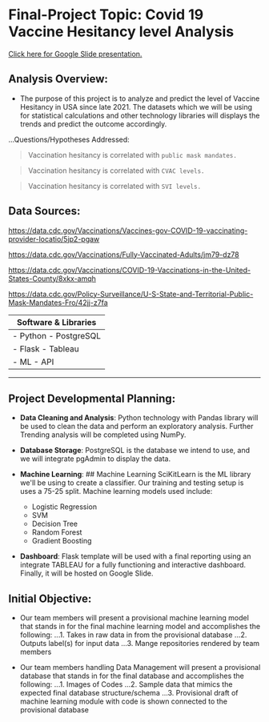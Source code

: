 # Final-Project Topic: Covid 19 Vaccine Hesitancy level Analysis

[Click here for Google Slide presentation.](https://docs.google.com/presentation/d/1D6xlwcnExiZ4DOyUKpyyipajtg6ABQZLEv09FY3mhTE/edit?usp=sharing)

## Analysis Overview:
- The purpose of this project is to analyze and predict the level of Vaccine Hesitancy in USA  since late 2021. The datasets which we will be using for statistical calculations and other technology libraries will displays the trends and predict the outcome accordingly.

...Questions/Hypotheses Addressed:

> Vaccination hesitancy is correlated with `public mask mandates.`

> Vaccination hesitancy is correlated with `CVAC levels.`

> Vaccination hesitancy is correlated with `SVI levels.`

 
## Data Sources:

https://data.cdc.gov/Vaccinations/Vaccines-gov-COVID-19-vaccinating-provider-locatio/5jp2-pgaw

https://data.cdc.gov/Vaccinations/Fully-Vaccinated-Adults/jm79-dz78

https://data.cdc.gov/Vaccinations/COVID-19-Vaccinations-in-the-United-States-County/8xkx-amqh

https://data.cdc.gov/Policy-Surveillance/U-S-State-and-Territorial-Public-Mask-Mandates-Fro/42jj-z7fa

| **Software & Libraries**|
| --- |
| - Python     - PostgreSQL |
| - Flask      - Tableau |
| - ML         - API |

***

## Project Developmental Planning:

- **Data Cleaning and Analysis**: Python technology with Pandas library will be used to clean the data and perform an exploratory analysis. Further Trending analysis will be completed using NumPy.

- **Database Storage**: PostgreSQL is the database we intend to use, and we will integrate pgAdmin to display the data.

- **Machine Learning**: ## Machine Learning
SciKitLearn is the ML library we'll be using to create a classifier. Our training and testing setup is uses a 75-25 split.  Machine learning models used include:
     - Logistic Regression
     - SVM
     - Decision Tree
     - Random Forest
     - Gradient Boosting

- **Dashboard**:  Flask template will be used with a final reporting using an  integrate TABLEAU for a fully functioning and interactive dashboard. Finally, it will be hosted on Google Slide.

## Initial Objective:

- Our team members will present a provisional machine learning model that stands in for the final machine learning model and accomplishes the following:
...1. Takes in raw data in from the provisional database
...2. Outputs label(s) for input data
...3. Mange repositories rendered by  team members 

- Our team members handling Data Management will present a provisional database that stands in for the final database and accomplishes the following:
...1. Images of Codes 
...2. Sample data that mimics the expected final database structure/schema
...3. Provisional draft of machine learning module with code is shown connected to the provisional database 
